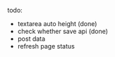 todo:
- textarea auto height (done)
- check whether save api (done)
- post data
- refresh page status